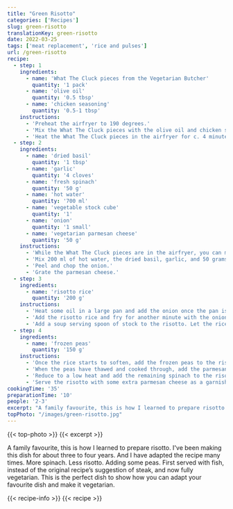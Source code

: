 ```yaml
---
title: "Green Risotto"
categories: ['Recipes']
slug: green-risotto
translationKey: green-risotto
date: 2022-03-25
tags: ['meat replacement', 'rice and pulses']
url: /green-risotto
recipe:
  - step: 1
    ingredients:
      - name: 'What The Cluck pieces from the Vegetarian Butcher'
        quantity: '1 pack'
      - name: 'olive oil'
        quantity: '0.5 tbsp'
      - name: 'chicken seasoning'
        quantity: '0.5-1 tbsp'
    instructions:
      - 'Preheat the airfryer to 190 degrees.'
      - 'Mix the What The Cluck pieces with the olive oil and chicken seasoning to taste.'
      - 'Heat the What The Cluck pieces in the airfryer for c. 4 minutes. Keep separate.'
  - step: 2
    ingredients:
      - name: 'dried basil'
        quantity: '1 tbsp'
      - name: 'garlic'
        quantity: '4 cloves'
      - name: 'fresh spinach'
        quantity: '50 g'
      - name: 'hot water'
        quantity: '700 ml'
      - name: 'vegetable stock cube'
        quantity: '1'
      - name: 'onion'
        quantity: '1 small'
      - name: 'vegetarian parmesan cheese'
        quantity: '50 g'
    instructions:
      - 'While the What The Cluck pieces are in the airfryer, you can make the stock. Boil 700ml of water in a kettle.'
      - 'Mix 200 ml of hot water, the dried basil, garlic, and 50 grams of spinach with a hand blender. Add the remaining 500ml of hot water to finish the stock.'
      - 'Peel and chop the onion.'
      - 'Grate the parmesan cheese.'
  - step: 3
    ingredients:
      - name: 'risotto rice'
        quantity: '200 g'
    instructions:
      - 'Heat some oil in a large pan and add the onion once the pan is hot. Fry the onion for 3 minutes.'
      - 'Add the risotto rice and fry for another minute with the onion over a low to medium heat.'
      - 'Add a soup serving spoon of stock to the risotto. Let the rice absorb the stock, then add another soup serving spoon of stock. Repeat until the risotto rice loses its bite (about 15-20 minutes).'
  - step: 4
    ingredients:
      - name: 'frozen peas'
        quantity: '150 g'
    instructions:
      - 'Once the rice starts to soften, add the frozen peas to the risotto and stock.'
      - 'When the peas have thawed and cooked through, add the parmesan cheese and What The Cluck pieces. Mix well so that the parmesan melts into the risotto.'
      - 'Reduce to a low heat and add the remaining spinach to the risotto. Stir the wilted spinach into the risotto.'
      - 'Serve the risotto with some extra parmesan cheese as a garnish, if desired.'
cookingTime: '35'
preparationTime: '10'
people: '2-3'
excerpt: "A family favourite, this is how I learned to prepare risotto. This dish has adapted over the years to become the perfect vegetarian dish. Spinach, basil and garlic create a flavourful stock, and the addition of peas and 'What The Cluck' pieces bring it all together. Enjoy!"
topPhoto: "/images/green-risotto.jpg"
---
```

{{< top-photo >}}
{{< excerpt >}}
<!--more-->

A family favourite, this is how I learned to prepare risotto. I've been making this dish for about three to four years. And I have adapted the recipe many times. More spinach. Less risotto. Adding some peas. First served with fish, instead of the original recipe’s suggestion of steak, and now fully vegetarian. This is the perfect dish to show how you can adapt your favourite dish and make it vegetarian.

{{< recipe-info >}}
{{< recipe >}}